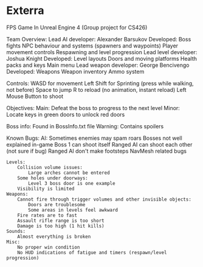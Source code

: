 # Exterra
FPS Game In Unreal Engine 4 (Group project for CS426)

Team Overview:
	Lead AI developer: Alexander Barsukov
		Developed:
			Boss fights
			NPC behaviour and systems (spawners and waypoints)
			Player movement controls
			Respawning and level progression
	Lead level developer: Joshua Knight
		Developed:
			Level layouts
			Doors and moving platforms
			Health packs and keys
			Main menu
	Lead weapon developer: George Bencivengo
		Developed:
			Weapons
			Weapon inventory
			Ammo system 

Controls:
	WASD for movement
	Left Shift for Sprinting (press while walking, not before)
	Space to jump
	R to reload (no animation, instant reload)
	Left Mouse Button to shoot
	
Objectives:
	Main:
		Defeat the boss to progress to the next level
	Minor:
		Locate keys in green doors to unlock red doors
		
Boss info:
	Found in BossInfo.txt file
	Warning: Contains spoilers
			
Known Bugs:
	AI:
		Sometimes enemies may spam roars
		Bosses not well explained in-game
		Boss 1 can shoot itself
		Ranged AI can shoot each other (not sure if bug)
		Ranged AI don't make footsteps
		NavMesh related bugs
		
	Levels:
		Collision volume issues:
			Large arches cannot be entered
		Some holes under doorways:
			Level 3 boss door is one example
		Visibility is limited
	Weapons:
		Cannot fire through trigger volumes and other invisible objects:
			Doors are troublesome
			Some areas in levels feel awkward
		Fire rates are to fast
		Assault rifle range is too short
		Damage is too high (1 hit kills)
	Sounds:
		Almost everything is broken
	Misc:
		No proper win condition
		No HUD indications of fatigue and timers (respawn/level progression)
		